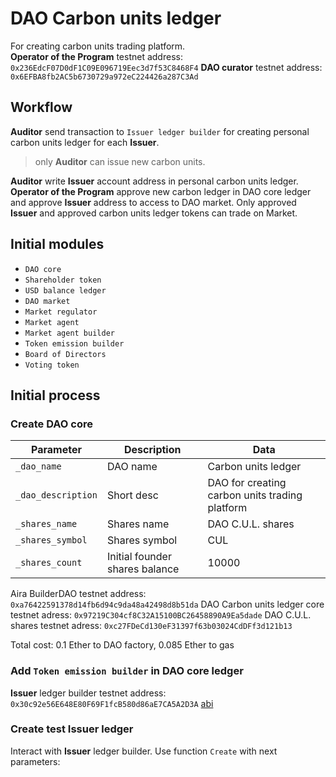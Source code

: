 # DAO Carbon units ledger
For creating carbon units trading platform.  
**Operator of the Program** testnet address: `0x236EdcF07D0dF1C09E096719Eec3d7f53C8468F4`
**DAO curator** testnet address: `0x6EFBA8fb2AC5b6730729a972eC224426a287C3Ad`

## Workflow

**Auditor** send transaction to `Issuer ledger builder` for creating personal carbon units ledger for each **Issuer**.
> only **Auditor** can issue new carbon units.

**Auditor** write **Issuer** account address in personal carbon units ledger. **Operator of the Program** approve new carbon ledger in DAO core ledger and approve **Issuer** address to access to DAO market. Only approved  **Issuer** and approved carbon units ledger tokens can trade on Market.

## Initial modules
- `DAO core`
- `Shareholder token`
- `USD balance ledger`
- `DAO market`
- `Market regulator`
- `Market agent`
- `Market agent builder`
- `Token emission builder`
- `Board of Directors`
- `Voting token`

## Initial process

### Create DAO core

Parameter | Description | Data
---------|----------|-------
`_dao_name` | DAO name | Carbon units ledger
`_dao_description` | Short desc| DAO for creating carbon units trading platform
`_shares_name` | Shares name | DAO C.U.L. shares
`_shares_symbol` | Shares symbol | CUL
`_shares_count` | Initial founder shares balance | 10000

Aira BuilderDAO testnet address: `0xa76422591378d14fb6d94c9da48a42498d8b51da`
DAO Carbon units ledger core testnet adress: `0x97219C304cf8C32A15100BC26458890A9Ea5dade`
DAO C.U.L. shares testnet adress: `0xc27FDeCd130eF31397f63b03024CdDFf3d121b13`

Total cost: 0.1 Ether to DAO factory, 0.085 Ether to gas

### Add `Token emission builder` in DAO core ledger

**Issuer** ledger builder testnet address: `0x30c92e56E648E80F69F1fcB580d86aE7CA5A2D3A` [abi](https://github.com/airalab/core/blob/master/abi/builder/BuilderTokenEmission.json)

### Create test **Issuer** ledger

Interact with **Issuer** ledger builder. Use function `Create` with next parameters:
